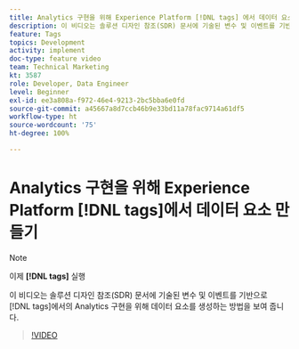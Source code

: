 ```yaml
---
title: Analytics 구현을 위해 Experience Platform [!DNL tags] 에서 데이터 요소 만들기
description: 이 비디오는 솔루션 디자인 참조(SDR) 문서에 기술된 변수 및 이벤트를 기반으로 [!DNL tags] 에서의 Analytics 구현을 위해 데이터 요소를 생성하는 방법을 보여 줍니다.
feature: Tags
topics: Development
activity: implement
doc-type: feature video
team: Technical Marketing
kt: 3587
role: Developer, Data Engineer
level: Beginner
exl-id: ee3a808a-f972-46e4-9213-2bc5bba6e0fd
source-git-commit: a45667a8d7ccb46b9e33bd11a78fac9714a61df5
workflow-type: ht
source-wordcount: '75'
ht-degree: 100%

---
```


# Analytics 구현을 위해 Experience Platform [!DNL tags]에서 데이터 요소 만들기

>[!NOTE]
>
> 이제 **[!DNL tags]** 실행

이 비디오는 솔루션 디자인 참조(SDR) 문서에 기술된 변수 및 이벤트를 기반으로 [!DNL tags]에서의 Analytics 구현을 위해 데이터 요소를 생성하는 방법을 보여 줍니다.

>[!VIDEO](https://video.tv.adobe.com/v/28760/?quality=12&learn=on)
